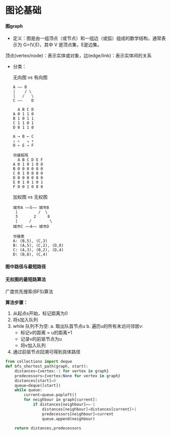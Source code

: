 # 图论基础

#### 图graph

* 定义：图是由一组顶点（或节点）和一组边（或弧）组成的数学结构，通常表示为 G=(V,E)，其中 V 是顶点集，E是边集。

​	顶点(vertex/node)：表示实体或对象，边(edge/link)：表示实体间的关系

* 分类：

  无向图 vs 有向图

  ~~~~
  A —— B
  |    / \
  |   /   \
  C ——    D
  ~~~~

  ~~~~
    A B C D
  A 0 1 1 0
  B 1 0 1 1
  C 1 1 0 1
  D 0 1 1 0
  ~~~~

  ~~~~
  A → B ← C
  ↓ ↖   ↘ ↑
  D ← E → F
  ~~~~

  ~~~
  邻接矩阵
    A B C D E F
  A 0 1 0 1 0 0
  B 0 0 0 0 0 0
  C 0 1 0 0 0 0
  D 0 0 0 0 0 0
  E 0 1 0 1 0 1
  F 0 0 1 0 0 0
  ~~~

  加权图 vs 无权图

  ~~~~
  城市A ——5—— 城市B
   |         /  \
   3       2     8
   |     /        \
  城市C ——4—— 城市D
  ~~~~

  ~~~~
  邻接表
  A: (B,5), (C,3)
  B: (A,5), (C,2), (D,8)
  C: (A,3), (B,2), (D,4)
  D: (B,8), (C,4)
  ~~~~

  

#### 图中路径与最短路径

#### 无权图的最短路算法

广度优先搜索(BFS)算法

**算法步骤：**

1. 从起点s开始，标记距离为0
2. 将s加入队列
3. while 队列不为空:
   a. 取出队首节点u
   b. 遍历u的所有未访问邻居v:
   - 标记v的距离 = u的距离+1
   - 记录v的前驱节点为u
   - 将v加入队列
4. 通过前驱节点回溯可得到具体路径

~~~~~python
from collections import deque
def bfs_shortest_path(graph, start):
    distances={vertex:-1 for vertex in graph}
    predecessors={vertex:None for vertex in graph}
    distances[start]=0
    queue=deque([start])
    while queue:
        current=queue.popleft()
        for neighbour in graph[current]:
            if distances[neighbour]==-1
                distances[neighbour]=distances[current]+1
                predecessors[neighbour]=current
                queue.append(neighbour)

    return distances,predecessors
~~~~~







